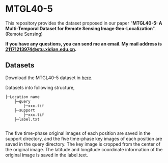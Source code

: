 # MTGL40-5

This repository provides the dataset proposed in our paper "**MTGL40-5: A Multi-Temporal Dataset for Remote Sensing Image Geo-Localization**". (Remote Sensing)

**If you have any questions, you can send me an email. My mail address is 21171213974@stu.xidian.edu.cn.**

## Datasets

Download the  MTGL40-5 dataset in [here](). 

Datasets into following structure,

```
├─Location name
    ├─query
    	├─xxx.tif
    ├─support
    	├─xxx.tif
    ├─label.txt
    	
```

The five time-phase original images of each position are saved in the support directory, and the five time-phase key images of each position are saved in the query directory. The key image is cropped from the center of the original image. The latitude and longitude coordinate information of the original image is saved in the label.text.
